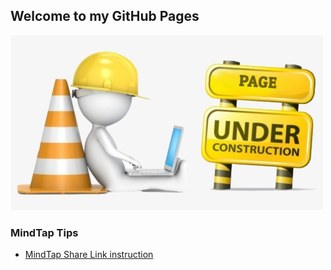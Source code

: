 ## Welcome to my GitHub Pages

![Under Construction](new-content-coming-soon-web-page-is-under.png)

### MindTap Tips

- [MindTap Share Link instruction](MindTap_Share_URL/)

